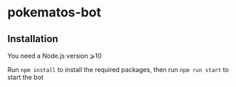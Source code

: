 # pokematos-bot

## Installation

You need a Node.js version ⩾10

Run `npm install` to install the required packages,
then run `npm run start` to start the bot

